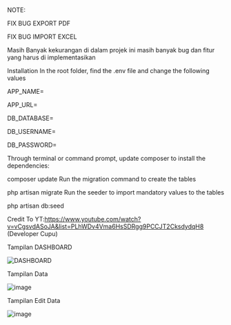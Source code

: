 NOTE:

FIX BUG EXPORT PDF


FIX BUG IMPORT EXCEL

Masih Banyak kekurangan di dalam projek ini masih banyak bug dan fitur yang harus di implementasikan

Installation
In the root folder, find the .env file and change the following values

APP_NAME=

APP_URL=

DB_DATABASE=

DB_USERNAME=

DB_PASSWORD=


Through terminal or command prompt, update composer to install the dependencies:

composer update
Run the migration command to create the tables

php artisan migrate
Run the seeder to import mandatory values to the tables

php artisan db:seed



Credit To YT:https://www.youtube.com/watch?v=vCgsvdASoJA&list=PLhWDv4Vma6HsSDRgg9PCCJT2CksdydqH8 (Developer Cupu)

Tampilan DASHBOARD

![DASHBOARD](https://github.com/rozalyne/PROJEK_LARAVEL_SIMAK/assets/67235972/1dd1e5b2-6f1d-46a0-8bbb-f7adc1709cbc)


Tampilan Data

![image](https://github.com/rozalyne/PROJEK_LARAVEL_SIMAK/assets/67235972/ffa30202-6cbd-4cb3-ab9d-5826304658ac)


Tampilan Edit Data

![image](https://github.com/rozalyne/PROJEK_LARAVEL_SIMAK/assets/67235972/54da5ad7-a864-47b9-a55e-f8747a4d269d)
